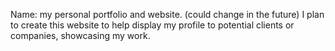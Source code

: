 Name: my personal portfolio and website. (could change in the future)
I plan to create this website to help display my profile to potential clients or companies, showcasing my work.
